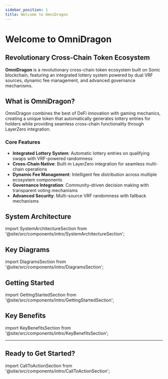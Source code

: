 ```yaml
---
sidebar_position: 1
title: Welcome to OmniDragon
---
```


# Welcome to OmniDragon

## Revolutionary Cross-Chain Token Ecosystem

**OmniDragon** is a revolutionary cross-chain token ecosystem built on Sonic blockchain, featuring an integrated lottery system powered by dual VRF sources, dynamic fee management, and advanced governance mechanisms.

## What is OmniDragon?

OmniDragon combines the best of DeFi innovation with gaming mechanics, creating a unique token that automatically generates lottery entries for holders while providing seamless cross-chain functionality through LayerZero integration.

### Core Features

- **Integrated Lottery System**: Automatic lottery entries on qualifying swaps with VRF-powered randomness
- **Cross-Chain Native**: Built-in LayerZero integration for seamless multi-chain operations  
- **Dynamic Fee Management**: Intelligent fee distribution across multiple ecosystem components
- **Governance Integration**: Community-driven decision making with transparent voting mechanisms
- **Advanced Security**: Multi-source VRF randomness with fallback mechanisms

## System Architecture

import SystemArchitectureSection from '@site/src/components/intro/SystemArchitectureSection';

<SystemArchitectureSection />

## Key Diagrams

import DiagramsSection from '@site/src/components/intro/DiagramsSection';

<DiagramsSection />

## Getting Started

import GettingStartedSection from '@site/src/components/intro/GettingStartedSection';

<GettingStartedSection />

## Key Benefits

import KeyBenefitsSection from '@site/src/components/intro/KeyBenefitsSection';

<KeyBenefitsSection />

---

## Ready to Get Started?

import CallToActionSection from '@site/src/components/intro/CallToActionSection';

<CallToActionSection />


 